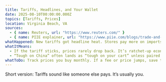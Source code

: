 ```yaml
---
title: Tariffs, Headlines, and Your Wallet
date: 2025-08-10T00:00:00.000Z
topics: [Tariffs, Prices]
location: Virginia Beach, VA
sources:
  - { name: Reuters, url: "https://www.reuters.com/" }
  - { name: PIIE explainer, url: "https://www.piie.com/blogs/trade-and-investment-policy-watch/" }
whatHappened: New tariffs got headline heat. Stores pay more on imports, then pass it to you. That’s the quiet tax.
whatItMeans:
  - If the tariff sticks, prices rarely drop back. It’s ratchet-up economics.
  - “Tough on China” often lands as “tough on your cart” unless paired with real price relief.
whatToDo: Track prices you buy monthly. If a fee or price jumps, save the receipt. Complain in writing; ten voices get action.
---
```


Short version: Tariffs sound like someone else pays. It’s usually you.


